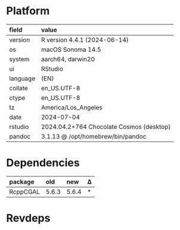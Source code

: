 # Platform

|field    |value                                    |
|:--------|:----------------------------------------|
|version  |R version 4.4.1 (2024-06-14)             |
|os       |macOS Sonoma 14.5                        |
|system   |aarch64, darwin20                        |
|ui       |RStudio                                  |
|language |(EN)                                     |
|collate  |en_US.UTF-8                              |
|ctype    |en_US.UTF-8                              |
|tz       |America/Los_Angeles                      |
|date     |2024-07-04                               |
|rstudio  |2024.04.2+764 Chocolate Cosmos (desktop) |
|pandoc   |3.1.13 @ /opt/homebrew/bin/pandoc        |

# Dependencies

|package  |old   |new   |Δ  |
|:--------|:-----|:-----|:--|
|RcppCGAL |5.6.3 |5.6.4 |*  |

# Revdeps

